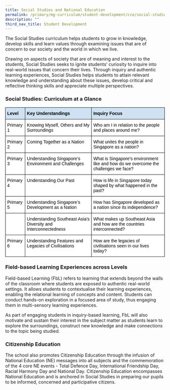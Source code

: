 ```yaml
---
title: Social Studies and National Education
permalink: /primary/mg-curriculum/student-development/cce/social-studies-and-national-education/
description: ""
third_nav_title: Student Development
---
```

The Social Studies curriculum helps students to grow in knowledge, develop skills and learn values through examining issues that are of concern to our society and the world in which we live.

Drawing on aspects of society that are of meaning and interest to the students, Social Studies seeks to ignite students’ curiosity to inquire into real-world issues that concern their lives. Through inquiry and authentic learning experiences, Social Studies helps students to attain relevant knowledge and understanding about these issues, develop critical and reflective thinking skills and appreciate multiple perspectives.

### Social Studies: Curriculum at a Glance

<style type="text/css">
.tg  {border-collapse:collapse;border-spacing:0;}
.tg td{border-color:black;border-style:solid;border-width:1px;font-family:Arial, sans-serif;font-size:14px;
  overflow:hidden;padding:10px 5px;word-break:normal;}
.tg th{border-color:black;border-style:solid;border-width:1px;font-family:Arial, sans-serif;font-size:14px;
  font-weight:normal;overflow:hidden;padding:10px 5px;word-break:normal;}
.tg .tg-zvks{background-color:#FFF;color:#1A1C1E;text-align:left;vertical-align:top}
.tg .tg-uimk{background-color:#CFE2F3;color:#1A1C1E;font-weight:bold;text-align:left;vertical-align:top}
</style>
<table class="tg">
<thead>
  <tr>
    <th class="tg-uimk"><span style="font-weight:700;color:#000;background-color:transparent">Level </span></th>
    <th class="tg-uimk"><span style="font-weight:700;color:#000;background-color:transparent">Key Understandings </span></th>
    <th class="tg-uimk"><span style="font-weight:700;color:#000;background-color:transparent">Inquiry Focus </span></th>
  </tr>
</thead>
<tbody>
  <tr>
    <td class="tg-zvks"><span style="color:#000;background-color:transparent">Primary 1</span></td>
    <td class="tg-zvks"><span style="color:#000;background-color:transparent">Knowing Myself, Others and My Surroundings </span></td>
    <td class="tg-zvks"><span style="color:#000;background-color:transparent">Who am I in relation to the people and places around me? </span></td>
  </tr>
  <tr>
    <td class="tg-zvks"><span style="color:#000;background-color:transparent">Primary 2</span></td>
    <td class="tg-zvks"><span style="color:#000;background-color:transparent">Coming Together as a Nation </span></td>
    <td class="tg-zvks"><span style="color:#000;background-color:transparent">What unites the people in Singapore as a nation? </span></td>
  </tr>
  <tr>
    <td class="tg-zvks"><span style="color:#000;background-color:transparent">Primary 3</span></td>
    <td class="tg-zvks"><span style="color:#000;background-color:transparent">Understanding Singapore’s Environment and Challenges </span></td>
    <td class="tg-zvks"><span style="color:#000;background-color:transparent">What is Singapore’s environment like and how do we overcome the challenges we face? </span></td>
  </tr>
  <tr>
    <td class="tg-zvks"><span style="color:#000;background-color:transparent">Primary 4</span></td>
    <td class="tg-zvks"><span style="color:#000;background-color:transparent">Understanding Our Past </span></td>
    <td class="tg-zvks"><span style="color:#000;background-color:transparent">How is life in Singapore today shaped by what happened in the past? </span></td>
  </tr>
  <tr>
    <td class="tg-zvks"><span style="color:#000;background-color:transparent">Primary 5 </span></td>
    <td class="tg-zvks"><span style="color:#000;background-color:transparent">Understanding Singapore’s Development as a Nation </span></td>
    <td class="tg-zvks"><span style="color:#000;background-color:transparent">How has Singapore developed as a nation since its independence? </span></td>
  </tr>
  <tr>
    <td class="tg-zvks"></td>
    <td class="tg-zvks"><span style="color:#000;background-color:transparent">Understanding Southeast Asia’s Diversity and Interconnectedness</span></td>
    <td class="tg-zvks"><span style="color:#000;background-color:transparent">What makes up Southeast Asia and how are the countries interconnected? </span></td>
  </tr>
  <tr>
    <td class="tg-zvks"><span style="color:#000;background-color:transparent">Primary 6</span></td>
    <td class="tg-zvks"><span style="color:#000;background-color:transparent">Understanding Features and Legacies of Civilisations </span></td>
    <td class="tg-zvks"><span style="color:#000;background-color:transparent">How are the legacies of civilisations seen in our lives today? </span></td>
  </tr>
</tbody>
</table>

### Field-based Learning Experiences across Levels

Field-based Learning (FbL) refers to learning that extends beyond the walls of the classroom where students are exposed to authentic real-world settings. It allows students to contextualise their learning experiences, enabling the relational learning of concepts and content. Students can conduct hands-on exploration in a focused area of study, thus engaging them in multi-sensory learning experiences.

As part of engaging students in inquiry-based learning, FbL will also motivate and sustain their interest in the subject matter as students learn to explore the surroundings, construct new knowledge and make connections to the topic being studied.

### Citizenship Education 

The school also promotes Citizenship Education through the infusion of National Education (NE) messages into all subjects and the commemoration of the 4 core NE events - Total Defence Day, International Friendship Day, Racial Harmony Day and National Day. Citizenship Education encompasses National Education and is anchored in Social Studies in preparing our pupils to be informed, concerned and participative citizens.

